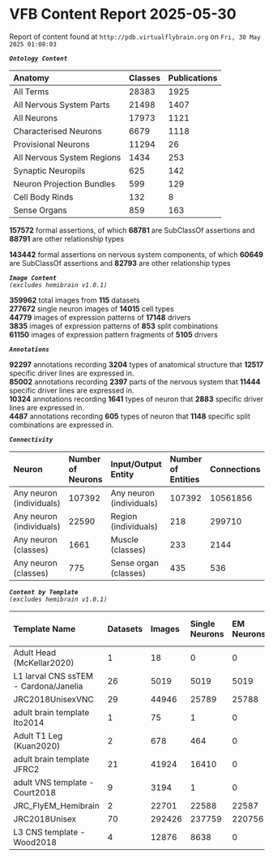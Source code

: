 
VFB Content Report 2025-05-30
=============================


Report of content found at ``http://pdb.virtualflybrain.org`` on ``Fri, 30 May 2025 01:08:03``  
  
***``Ontology Content``***  

|Anatomy|Classes|Publications|
| :--- | :--- | :--- |
|All Terms|28383|1925|
|All Nervous System Parts|21498|1407|
|All Neurons|17973|1121|
|Characterised Neurons|6679|1118|
|Provisional Neurons|11294|26|
|All Nervous System Regions|1434|253|
|Synaptic Neuropils|625|142|
|Neuron Projection Bundles|599|129|
|Cell Body Rinds|132|8|
|Sense Organs|859|163|
  
  
**157572** formal assertions, of which **68781** are SubClassOf assertions and **88791** are other relationship types  
  
**143442** formal assertions on nervous system components, of which **60649** are SubClassOf assertions and **82793** are other relationship types  
  
***``Image Content``***  
*``(excludes hemibrain v1.0.1)``*  
  
**359962** total images from **115** datasets  
**277672** single neuron images of **14015** cell types  
**44779** images of expression patterns of **17148** drivers  
**3835** images of expression patterns of **853** split combinations  
**61150** images of expression pattern fragments of **5105** drivers  
  
***``Annotations``***  
  
**92297** annotations recording **3204** types of anatomical structure that **12517** specific driver lines are expressed in.  
**85002** annotations recording **2397** parts of the nervous system that **11444** specific driver lines are expressed in.  
**10324** annotations recording **1641** types of neuron that **2883** specific driver lines are expressed in.  
**4487** annotations recording **605** types of neuron that **1148** specific split combinations are expressed in.  
  
***``Connectivity``***  

|Neuron|Number of Neurons|Input/Output Entity|Number of Entities|Connections|
| :--- | :--- | :--- | :--- | :--- |
|Any neuron (individuals)|107392|Any neuron (individuals)|107392|10561856|
|Any neuron (individuals)|22590|Region (individuals)|218|299710|
|Any neuron (classes)|1661|Muscle (classes)|233|2144|
|Any neuron (classes)|775|Sense organ (classes)|435|536|
  
  
  
***``Content by Template``***  
*``(excludes hemibrain v1.0.1)``*  

|Template Name|Datasets|Images|Single Neurons|EM Neurons|Full Expression Patterns|Split Expression Patterns|Partial Expression Patterns|Painted domains|
| :--- | :--- | :--- | :--- | :--- | :--- | :--- | :--- | :--- |
|Adult Head (McKellar2020)|1|18|0|0|0|0|0|0|
|L1 larval CNS ssTEM - Cardona/Janelia|26|5019|5019|5019|0|0|0|0|
|JRC2018UnisexVNC|29|44946|25789|25788|8898|1209|10239|21|
|adult brain template Ito2014|1|75|1|0|0|0|0|75|
|Adult T1 Leg (Kuan2020)|2|678|464|0|0|0|0|4|
|adult brain template JFRC2|21|41924|16410|0|25265|600|16118|58|
|adult VNS template - Court2018|9|3194|1|0|3171|480|0|21|
|JRC_FlyEM_Hemibrain|2|22701|22588|22587|0|0|0|114|
|JRC2018Unisex|70|292426|237759|220756|31782|1766|38785|46|
|L3 CNS template - Wood2018|4|12876|8638|0|381|381|12177|255|
  
